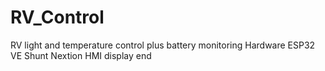 # RV_Control
RV light and temperature control plus battery monitoring
Hardware
ESP32
VE Shunt
Nextion HMI display
end

